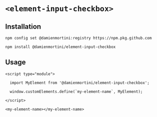 # `<element-input-checkbox>`

## Installation

```
npm config set @damienmortini:registry https://npm.pkg.github.com

npm install @damienmortini/element-input-checkbox
```

## Usage
```
<script type="module">

  import MyElement from '@damienmortini/element-input-checkbox';

  window.customElements.define(`my-element-name`, MyElement);

</script>

<my-element-name></my-element-name>
```
